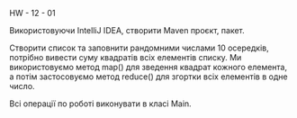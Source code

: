 HW - 12 - 01

Використовуючи IntelliJ IDEA, створити Maven проєкт, пакет.

Створити список та заповнити рандомними числами 10 осередків, потрібно вивести суму квадратів всіх елементів списку. Ми використовуємо метод map() для зведення квадрат кожного елемента, а потім застосовуємо метод reduce() для згортки всіх елементів в одне число.

Всі операції по роботі виконувати в класі Main.
